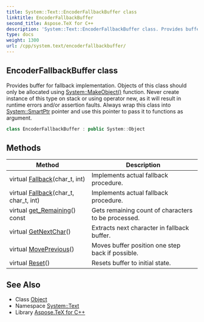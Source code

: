 ```yaml
---
title: System::Text::EncoderFallbackBuffer class
linktitle: EncoderFallbackBuffer
second_title: Aspose.TeX for C++
description: 'System::Text::EncoderFallbackBuffer class. Provides buffer for fallback implementation. Objects of this class should only be allocated using System::MakeObject() function. Never create instance of this type on stack or using operator new, as it will result in runtime errors and/or assertion faults. Always wrap this class into System::SmartPtr pointer and use this pointer to pass it to functions as argument in C++.'
type: docs
weight: 1300
url: /cpp/system.text/encoderfallbackbuffer/
---
```

## EncoderFallbackBuffer class


Provides buffer for fallback implementation. Objects of this class should only be allocated using [System::MakeObject()](../../system/makeobject/) function. Never create instance of this type on stack or using operator new, as it will result in runtime errors and/or assertion faults. Always wrap this class into [System::SmartPtr](../../system/smartptr/) pointer and use this pointer to pass it to functions as argument.

```cpp
class EncoderFallbackBuffer : public System::Object
```

## Methods

| Method | Description |
| --- | --- |
| virtual [Fallback](./fallback/)(char_t, int) | Implements actual fallback procedure. |
| virtual [Fallback](./fallback/)(char_t, char_t, int) | Implements actual fallback procedure. |
| virtual [get_Remaining](./get_remaining/)() const | Gets remaining count of characters to be processed. |
| virtual [GetNextChar](./getnextchar/)() | Extracts next character in fallback buffer. |
| virtual [MovePrevious](./moveprevious/)() | Moves buffer position one step back if possible. |
| virtual [Reset](./reset/)() | Resets buffer to initial state. |
## See Also

* Class [Object](../../system/object/)
* Namespace [System::Text](../)
* Library [Aspose.TeX for C++](../../)
